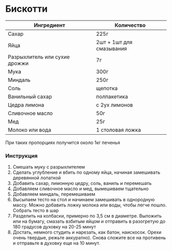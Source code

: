 # Бискотти

| Ингредиент                    | Количество               |
| ----------------------------- | ------------------------ |
| Сахар                         | 225г                     |
| Яйца                          | 2шт + 1шт для смазывания |
| Разрыхлитель или сухие дрожжи | 7г                       |
| Мука                          | 300г                     |
| Миндаль                       | 250г                     |
| Соль                          | щепотка                  |
| Ванильный сахар               | полпакетика              |
| Цедра лимона                  | с 2ух лимонов            |
| Сливочное масло               | 50г                      |
| Мед                           | 25г                      |
| Молоко или вода               | 1 столовая ложка         |

При таких пропорциях получится около 1кг печенья

### Инструкция

1. Смешать муку с разрыхлителем
2. Сделать углубление и вбить по одному яйца, начиная замешивать деревянной лопаткой
3. Добавить сахар, лимонную цедру, соль, ваниль и перемешать
4. Добавляем сливочное масло и мед, вымешиваем тщательно
5. Добавляем миндаль, перемешиваем
6. Высыпаем тесто на стол и начинаем замешивать в однородную массу. Можно добавить ложку молока или воды, чтобы легче пошло. Собрать тесто в шар
7. Разделить на колбаски, примерно по 3,5 см в диаметре. Выложить или на бумагу, смазать взбитым яйцом и отправить в разогретую до 180 градусов духовку на 20-25 минут
8. Достать, немного студить и нарезать, как батон, наискосок. Орехи очень твердые, режьте аккуратно). Снова сложите все на противень и отправьте в духовку еще на 10 минут.

